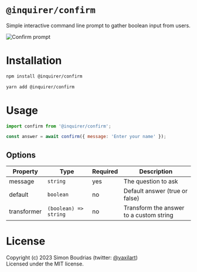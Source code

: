 # `@inquirer/confirm`

Simple interactive command line prompt to gather boolean input from users.

![Confirm prompt](https://cdn.rawgit.com/SBoudrias/Inquirer.js/28ae8337ba51d93e359ef4f7ee24e79b69898962/assets/screenshots/confirm.svg)

# Installation

```sh
npm install @inquirer/confirm

yarn add @inquirer/confirm
```

# Usage

```js
import confirm from '@inquirer/confirm';

const answer = await confirm({ message: 'Enter your name' });
```

## Options

| Property    | Type                  | Required | Description                             |
| ----------- | --------------------- | -------- | --------------------------------------- |
| message     | `string`              | yes      | The question to ask                     |
| default     | `boolean`             | no       | Default answer (true or false)          |
| transformer | `(boolean) => string` | no       | Transform the answer to a custom string |

# License

Copyright (c) 2023 Simon Boudrias (twitter: [@vaxilart](https://twitter.com/Vaxilart))<br/>
Licensed under the MIT license.
